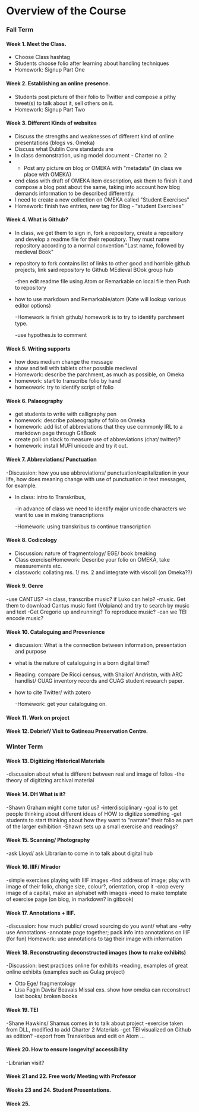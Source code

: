 # Overview of the Course

### Fall Term

#### Week 1. Meet the Class.

* Choose Class hashtag
* Students choose folio after learning about handling techniques
* Homework: Signup Part One

#### Week 2. Establishing an online presence.

* Students post picture of their folio to Twitter and compose a pithy tweet\(s\) to talk about it, sell others on it.
* Homework: Signup Part Two

#### Week 3. Different Kinds of websites

* Discuss the strengths and weaknesses of different kind of online presentations \(blogs vs. Omeka\)
* Discuss what Dublin Core standards are
* In class demonstration, using model document - Charter no. 2
* * Post any picture on blog or OMEKA with "metadata" \(in class we place with OMEKA\)
* end class with draft of OMEKA item description, ask them to finish it and compose a blog post about the same, taking into account how blog demands information to be described differently.
* I need to create a new collection on OMEKA called "Student Exercises"
* Homework: finish two entries, new tag for Blog - "student Exercises"

#### Week 4. What is Github?

* In class, we get them to sign in, fork a repository, create a repository and develop a readme file for their repository. They must name repository according to a normal convention "Last name, followed by medieval Book"
* repository to fork contains list of links to other good and horrible github projects, link said repository to Github MEdieval BOok group hub

  -then edit readme file using Atom or Remarkable on local file then Push to repository

* how to use markdown and Remarkable/atom \(Kate will lookup various editor options\)

  -Homework is finish github/ homework is to try to identify parchment type.

  -use hypothes.is to comment

#### Week 5. Writing supports

* how does medium change the message
* show and tell with tablets other possible medieval
* Homework: describe the parchment, as much as possible, on Omeka
* homework: start to transcribe folio by hand
* homeowork: try to identify script of folio

#### Week 6. Palaeography

* get students to write with calligraphy pen
* homework: describe palaeography of folio on Omeka
* homework: add list of abbreviations that they use commonly IRL to a markdown page through GitBook
* create poll on slack to measure use of abbreviations \(chat/ twitter\)?
* homework: install MUFI unicode and try it out. 

#### Week 7. Abbreviations/ Punctuation

-Discussion: how you use abbreviations/ punctuation/capitalization in your life, how does meaning change with use of punctuation in text messages, for example.

* In class: intro to Transkribus,

  -in advance of class we need to identify major unicode characters we want to use in making transcriptions

  -Homework: using transkribus to continue transcription

#### Week 8. Codicology

* Discussion: nature of fragmentology/ EGE/ book breaking
* Class exercise/Homework: Describe your folio on OMEKA, take measurements etc.
* classwork: collating ms. 1/ ms. 2 and integrate with viscoll \(on Omeka??\)

#### Week 9. Genre

-use CANTUS? -in class, transcribe music? if Luko can help? -music. Get them to download Cantus music font \(Volpiano\) and try to search by music and text -Get Gregorio up and running? To reproduce music? -can we TEI encode music?

#### Week 10. Cataloguing and Provenience

* discussion: What is the connection between information, presentation and purpose
* what is the nature of cataloguing in a born digital time?
* Reading: compare De Ricci census, with Shailor/ Andristm, with ARC handlist/ CUAG inventory records and CUAG student research paper.
* how to cite Twitter/ with zotero

  -Homework: get your cataloguing on.

#### Week 11. Work on project

#### Week 12. Debrief/ Visit to Gatineau Preservation Centre.

### Winter Term

#### Week 13. Digitizing Historical Materials

-discussion about what is different between real and image of folios -the theory of digitizing archival material

#### Week 14. DH What is it?

-Shawn Graham might come tutor us? -interdisciplinary -goal is to get people thinking about different ideas of HOW to digitize something -get students to start thinking about how they want to "narrate" their folio as part of the larger exhibition -Shawn sets up a small exercise and readings?

#### Week 15. Scanning/ Photography

-ask Lloyd/ ask Librarian to come in to talk about digital hub

#### Week 16. IIIF/ Mirador

-simple exercises playing with IIIF images -find address of image; play with image of their folio, change size, colour?, orientation, crop it -crop every image of a capital, make an alphabet with images -need to make template of exercise page \(on blog, in markdown? in gitbook\)

#### Week 17. Annotations + IIIF.

-discussion: how much public/ crowd sourcing do you want/ what are -why use Annotations -annotate page together; pack info into annotations on IIIF \(for fun\) Homework: use annotations to tag their image with information

#### Week 18. Reconstructing deconstructed images \(how to make exhibits\)

-Discussion: best practices online for exhibits -reading, examples of great online exhibits \(examples such as Gulag project\)

* Otto Ege/ fragmentology
* Lisa Fagin Davis/ Beavais Missal exs. show how omeka can reconstruct lost books/ broken books

#### Week 19. TEI

-Shane Hawkins/ Shamus comes in to talk about project -exercise taken from DLL, modified to add Charter 2 Materials -get TEI visualized on Github as edition? -export from Transkribus and edit on Atom ...

#### Week 20. How to ensure longevity/ accessibility

-Librarian visit?

#### Week 21 and 22. Free work/ Meeting with Professor

#### Weeks 23 and 24. Student Presentations.

#### Week 25.

